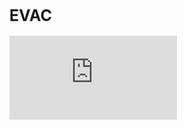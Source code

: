 <script setup>
import GameLinks from '$components/GameLinks.vue';
import media from "./media.json"
</script>

# EVAC

<iframe class="w-full aspect-video rounded-lg my-4"
  src="https://www.youtube.com/embed/cEg74pDVek8?controls=1&amp;autohide=1&amp;rel=0&amp;hd=1&amp;vq=hd720"
  frameborder="0" allowfullscreen="" />

<GameLinks showText name="EVAC" googlePlayURL='https://play.google.com/store/apps/details?id=net.hexage.evac.hd' appStoreURL='https://apps.apple.com/us/app/evac/id399378943' />

## Description

**The only way out is the way through!**

Run for your life through colorful neon mazes, chased by countless and ever-vigilant security forces.

Be creative - play stealthily to avoid encounters, prepare traps for your enemies or just rush as fast as you can right in front of their eyes. Figure out how to beat the system and destroy your captors in 32 action-packed levels. Steal from your dark adversary and leave his world in ruins!

Break out and take revenge!

**Features**

- Unique mix of genres with arcade, action, stealth and puzzle gameplay elements.
- 32 meticulously designed levels, each with a different twist.
- Creative gameplay - think of your own ways how to beat the game.
- Online leaderboards - Your highscore can only grow bigger every time you play.
- Signature soundtrack by Kubatko

## Media

<figure v-for="item in media" class="my-2">
  <picture v-if="item.type === 'image'">
    <img class="w-full rounded-lg" :src="item.url" :alt="`Flying Tank - ${item.title}`">
  </picture>
  <video v-if="item.type === 'video'" class="w-full rounded-lg" :src="item.url" autoplay loop controlslist="nodownload nofullscreen noremoteplayback" disablepictureinpicture disableremoteplayback muted playsinline></video>
  <figcaption class="w-full text-muted text-sm py-2">{{ item.title }}</figcaption>
</figure>
